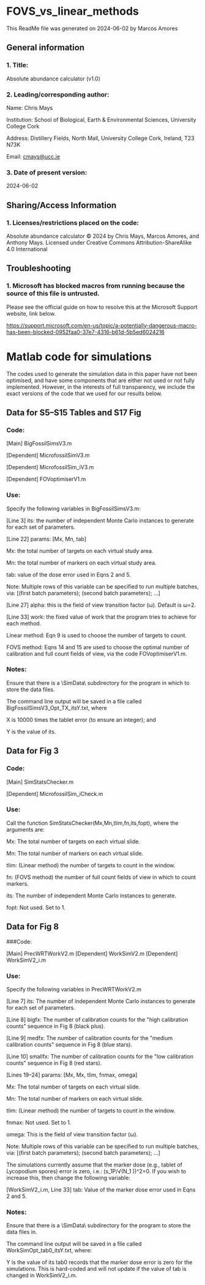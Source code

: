 # FOVS_vs_linear_methods
This ReadMe file was generated on 2024-06-02 by Marcos Amores

## General information

### 1. Title:
   
  Absolute abundance calculator (v1.0)

### 2. Leading/corresponding author:
   
  Name: Chris Mays

  Institution: School of Biological, Earth & Environmental Sciences, University College Cork
  
  Address: Distillery Fields, North Mall, University College Cork, Ireland, T23 N73K
  
  Email: cmays@ucc.ie

### 3. Date of present version:
   
  2024-06-02


## Sharing/Access Information

### 1. Licenses/restrictions placed on the code:
   
  Absolute abundance calculator © 2024 by Chris Mays, Marcos Amores, and Anthony Mays. Licensed under Creative Commons Attribution-ShareAlike 4.0 International

## Troubleshooting

### 1. Microsoft has blocked macros from running because the source of this file is untrusted.

  Please see the official guide on how to resolve this at the Microsoft Support website, link below.
  
  https://support.microsoft.com/en-us/topic/a-potentially-dangerous-macro-has-been-blocked-0952faa0-37e7-4316-b61d-5b5ed6024216



# Matlab code for simulations

The codes used to generate the simulation data in this paper have not been optimised, and have some components that are either not used or not fully implemented. However, in the interests of full transparency, we include the exact versions of the code that we used for our results below.

## Data for S5–S15 Tables and S17 Fig

### Code:
[Main] BigFossilSimsV3.m

[Dependent] MicrofossilSimV3.m

[Dependent] MicrofossilSim_iV3.m

[Dependent] FOVoptimiserV1.m

### Use:

Specify the following variables in BigFossilSimsV3.m:

[Line 3] its: the number of independent Monte Carlo instances to generate for each set of parameters.

[Line 22] params: [Mx, Mn, tab]

Mx: the total number of targets on each virtual study area.

Mn: the total number of markers on each virtual study area.

tab: value of the dose error used in Eqns 2 and 5.

Note: Multiple rows of this variable can be specified to run multiple batches, via: [(first batch parameters); (second batch parameters); ...]

[Line 27] alpha: this is the field of view transition factor (ω). Default is ω=2.

[Line 33] work: the fixed value of work that the program tries to achieve for each method.

Linear method: Eqn 9 is used to choose the number of targets to count.

FOVS method: Eqns 14 and 15 are used to choose the optimal number of calibration and full count fields of view, via the code FOVoptimiserV1.m.

### Notes:

Ensure that there is a \SimData\ subdirectory for the program in which to store the data files.

The command line output will be saved in a file called BigFossilSimsV3_Opt_TX_itsY.txt, where

X is 10000 times the tablet error (to ensure an integer); and

Y is the value of its.

## Data for Fig 3

### Code:

[Main] SimStatsChecker.m

[Dependent] MicrofossilSim_iCheck.m

### Use: 

Call the function SimStatsChecker(Mx,Mn,tlim,fn,its,fopt), where the arguments are:

Mx: The total number of targets on each virtual slide.

Mn: The total number of markers on each virtual slide.

tlim: (Linear method) the number of targets to count in the window.

fn: (FOVS method) the number of full count fields of view in which to count markers.

its: The number of independent Monte Carlo instances to generate.

fopt: Not used. Set to 1.


## Data for Fig 8

###Code:

[Main] PrecWRTWorkV2.m
[Dependent] WorkSimV2.m
[Dependent] WorkSimV2_i.m

### Use:

Specify the following variables in PrecWRTWorkV2.m

[Line 7] its: The number of independent Monte Carlo instances to generate for each set of parameters.

[Line 8] bigfx: The number of calibration counts for the "high calibration counts" sequence in Fig 8 (black plus).

[Line 9] medfx: The number of calibration counts for the "medium calibration counts" sequence in Fig 8 (blue stars).

[Line 10] smallfx: The number of calibration counts for the "low calibration counts" sequence in Fig 8 (red stars).

[Lines 19–24] params: [Mx, Mx, tlim, fnmax, omega]

Mx: The total number of targets on each virtual slide.

Mn: The total number of markers on each virtual slide.

tlim: (Linear method) the number of targets to count in the window.

fnmax: Not used. Set to 1.

omega: This is the field of view transition factor (ω).

Note: Multiple rows of this variable can be specified to run multiple batches, via: [(first batch parameters); (second batch parameters); ...]
 
The simulations currently assume that the marker dose (e.g., tablet of Lycopodium spores) error is zero, i.e.: (s_1P/√(N_1 ))^2=0. If you wish to increase this, then change the following variable:

[WorkSimV2_i.m, Line 33] tab: Value of the marker dose error used in Eqns 2 and 5.

### Notes:

Ensure that there is a \SimData\ subdirectory for the program to store the data files in.

The command line output will be saved in a file called WorkSimOpt_tab0_itsY.txt, where:

Y is the value of its tab0 records that the marker dose error is zero for the simulations. This is hard-coded and will not update if the value of tab is changed in WorkSimV2_i.m.
